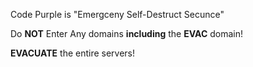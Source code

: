 Code Purple is "Emergceny Self-Destruct Secunce"

Do **NOT** Enter Any domains **including** the **EVAC** domain!

**EVACUATE** the entire servers!
